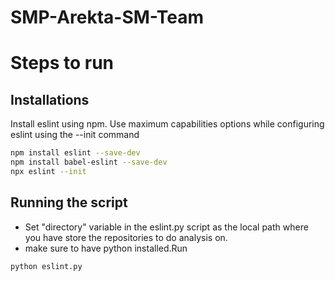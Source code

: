 # SMP-Arekta-SM-Team

# Steps to run

## Installations

Install eslint using npm. Use maximum capabilities options while configuring eslint using the --init command

```sh
npm install eslint --save-dev
npm install babel-eslint --save-dev
npx eslint --init
```

## Running the script

- Set "directory" variable in the eslint.py script as the local path where you have store the repositories to do analysis on.
- make sure to have python installed.Run

```sh
python eslint.py
```
